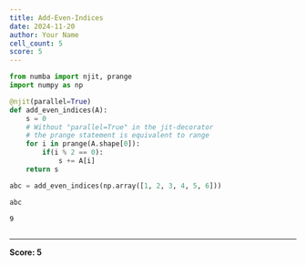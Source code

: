 ```yaml
---
title: Add-Even-Indices
date: 2024-11-20
author: Your Name
cell_count: 5
score: 5
---
```


```python
from numba import njit, prange
import numpy as np
```


```python
@njit(parallel=True)
def add_even_indices(A):
    s = 0
    # Without "parallel=True" in the jit-decorator
    # the prange statement is equivalent to range
    for i in prange(A.shape[0]):
        if(i % 2 == 0):
            s += A[i]
    return s
```


```python
abc = add_even_indices(np.array([1, 2, 3, 4, 5, 6]))
```


```python
abc
```




    9




```python

```


---
**Score: 5**